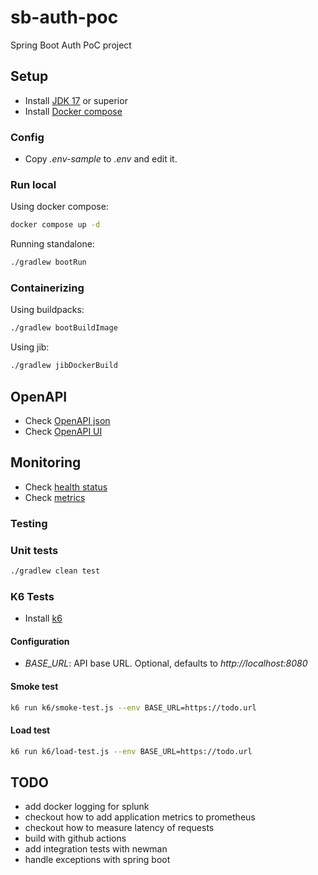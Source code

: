 # sb-auth-poc

Spring Boot Auth PoC project

## Setup

- Install [JDK 17](https://openjdk.org/projects/jdk/17/) or superior
- Install [Docker compose](https://docs.docker.com/compose/)

### Config

- Copy *.env-sample* to *.env* and edit it.

### Run local

Using docker compose:

```bash
docker compose up -d
```

Running standalone:

```bash
./gradlew bootRun
```

### Containerizing

Using buildpacks:

```bash
./gradlew bootBuildImage
```

Using jib:

```bash
./gradlew jibDockerBuild
```

## OpenAPI

- Check [OpenAPI json](http://localhost:8080/api-docs)
- Check [OpenAPI UI](http://localhost:8080/api-ui.html)

## Monitoring

- Check [health status](http://localhost:8080/actuator/health)
- Check [metrics](http://localhost:8080/actuator/metrics)

### Testing

### Unit tests

```bash
./gradlew clean test
```

### K6 Tests

- Install [k6](https://k6.io/docs/getting-started/installation/)

#### Configuration

- *BASE_URL*: API base URL. Optional, defaults to *http://localhost:8080*

#### Smoke test

```bash
k6 run k6/smoke-test.js --env BASE_URL=https://todo.url
```

#### Load test

```bash
k6 run k6/load-test.js --env BASE_URL=https://todo.url
```

## TODO

- add docker logging for splunk
- checkout how to add application metrics to prometheus
- checkout how to measure latency of requests
- build with github actions
- add integration tests with newman
- handle exceptions with spring boot